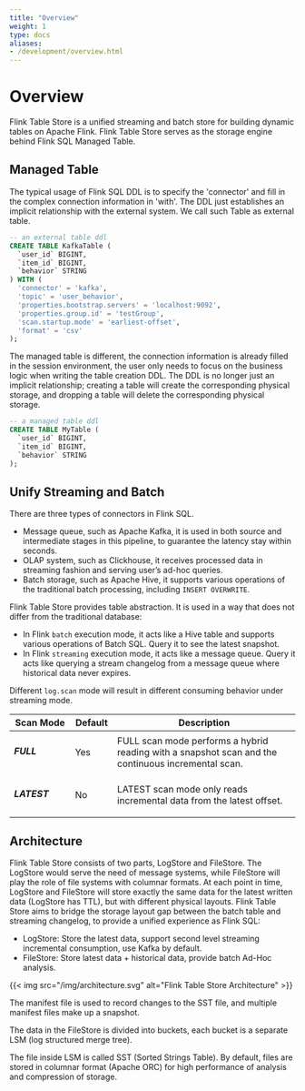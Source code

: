 ```yaml
---
title: "Overview"
weight: 1
type: docs
aliases:
- /development/overview.html
---
```

<!--
Licensed to the Apache Software Foundation (ASF) under one
or more contributor license agreements.  See the NOTICE file
distributed with this work for additional information
regarding copyright ownership.  The ASF licenses this file
to you under the Apache License, Version 2.0 (the
"License"); you may not use this file except in compliance
with the License.  You may obtain a copy of the License at

  http://www.apache.org/licenses/LICENSE-2.0

Unless required by applicable law or agreed to in writing,
software distributed under the License is distributed on an
"AS IS" BASIS, WITHOUT WARRANTIES OR CONDITIONS OF ANY
KIND, either express or implied.  See the License for the
specific language governing permissions and limitations
under the License.
-->

# Overview

Flink Table Store is a unified streaming and batch store for building dynamic
tables on Apache Flink. Flink Table Store serves as the storage engine behind
Flink SQL Managed Table.

## Managed Table

The typical usage of Flink SQL DDL is to specify the 'connector' and fill in
the complex connection information in 'with'. The DDL just establishes an implicit
relationship with the external system. We call such Table as external table.

```sql
-- an external table ddl
CREATE TABLE KafkaTable (
  `user_id` BIGINT,
  `item_id` BIGINT,
  `behavior` STRING
) WITH (
  'connector' = 'kafka',
  'topic' = 'user_behavior',
  'properties.bootstrap.servers' = 'localhost:9092',
  'properties.group.id' = 'testGroup',
  'scan.startup.mode' = 'earliest-offset',
  'format' = 'csv'
);
```

The managed table is different, the connection information is already
filled in the session environment, the user only needs to focus on the
business logic when writing the table creation DDL. The DDL is no longer
just an implicit relationship; creating a table will create the corresponding
physical storage, and dropping a table will delete the corresponding
physical storage.

```sql
-- a managed table ddl
CREATE TABLE MyTable (
  `user_id` BIGINT,
  `item_id` BIGINT,
  `behavior` STRING
);
```

## Unify Streaming and Batch

There are three types of connectors in Flink SQL.
- Message queue, such as Apache Kafka, it is used in both source and 
  intermediate stages in this pipeline, to guarantee the latency stay
  within seconds.
- OLAP system, such as Clickhouse, it receives processed data in
  streaming fashion and serving user’s ad-hoc queries. 
- Batch storage, such as Apache Hive, it supports various operations
  of the traditional batch processing, including `INSERT OVERWRITE`.

Flink Table Store provides table abstraction. It is used in a way that
does not differ from the traditional database:
- In Flink `batch` execution mode, it acts like a Hive table and
  supports various operations of Batch SQL. Query it to see the
  latest snapshot.
- In Flink `streaming` execution mode, it acts like a message queue.
  Query it acts like querying a stream changelog from a message queue
  where historical data never expires.

Different `log.scan` mode will result in different consuming behavior under streaming mode.
<table class="table table-bordered">
    <thead>
    <tr>
      <th class="text-left" style="width: 20%">Scan Mode</th>
      <th class="text-center" style="width: 5%">Default</th>
      <th class="text-center" style="width: 60%">Description</th>
    </tr>
    </thead>
    <tbody>
    <tr>
      <td><h5>FULL</h5></td>
      <td>Yes</td>
      <td>FULL scan mode performs a hybrid reading with a snapshot scan and the continuous incremental scan.</td>
    </tr>
    <tr>
      <td><h5>LATEST</h5></td>
      <td>No</td>
      <td>LATEST scan mode only reads incremental data from the latest offset.</td>
    </tr>
    </tbody>
</table>

## Architecture

Flink Table Store consists of two parts, LogStore and FileStore. The
LogStore would serve the need of message systems, while FileStore will
play the role of file systems with columnar formats. At each point in time,
LogStore and FileStore will store exactly the same data for the latest
written data (LogStore has TTL), but with different physical layouts.
Flink Table Store aims to bridge the storage layout gap between the
batch table and streaming changelog, to provide a unified experience
as Flink SQL:
- LogStore: Store the latest data, support second level streaming incremental
consumption, use Kafka by default.
- FileStore: Store latest data + historical data, provide batch Ad-Hoc analysis.

{{< img src="/img/architecture.svg" alt="Flink Table Store Architecture" >}}

The manifest file is used to record changes to the SST file, and multiple
manifest files make up a snapshot.

The data in the FileStore is divided into buckets, each bucket is a
separate LSM (log structured merge tree).

The file inside LSM is called SST (Sorted Strings Table). By default, files
are stored in columnar format (Apache ORC) for high performance of analysis
and compression of storage.

